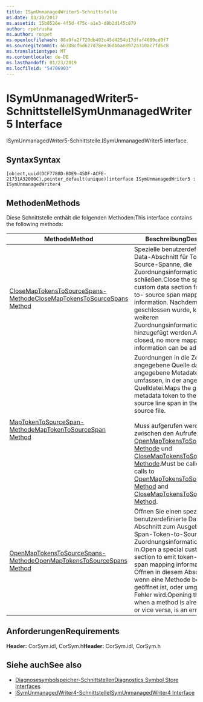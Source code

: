 ```yaml
---
title: ISymUnmanagedWriter5-Schnittstelle
ms.date: 03/30/2017
ms.assetid: 15b8526e-4f5d-475c-a1e3-d8b2d145c879
author: rpetrusha
ms.author: ronpet
ms.openlocfilehash: 88a9fa2f720db403c45d4254b17dfaf4689cd0f7
ms.sourcegitcommit: 6b308cf6d627d78ee36dbbae8972a310ac7fd6c8
ms.translationtype: MT
ms.contentlocale: de-DE
ms.lasthandoff: 01/23/2019
ms.locfileid: "54706903"
---
```

# <a name="isymunmanagedwriter5-interface"></a><span data-ttu-id="d992a-102">ISymUnmanagedWriter5-Schnittstelle</span><span class="sxs-lookup"><span data-stu-id="d992a-102">ISymUnmanagedWriter5 Interface</span></span>
<span data-ttu-id="d992a-103">ISymUnmanagedWriter5-Schnittstelle.</span><span class="sxs-lookup"><span data-stu-id="d992a-103">ISymUnmanagedWriter5 interface.</span></span>  
  
## <a name="syntax"></a><span data-ttu-id="d992a-104">Syntax</span><span class="sxs-lookup"><span data-stu-id="d992a-104">Syntax</span></span>  
  
```idl  
[object,uuid(DCF7780D-BDE9-45DF-ACFE-21731A32000C),pointer_default(unique)]interface ISymUnmanagedWriter5 : ISymUnmanagedWriter4  
```  
  
## <a name="methods"></a><span data-ttu-id="d992a-105">Methoden</span><span class="sxs-lookup"><span data-stu-id="d992a-105">Methods</span></span>  
 <span data-ttu-id="d992a-106">Diese Schnittstelle enthält die folgenden Methoden:</span><span class="sxs-lookup"><span data-stu-id="d992a-106">This interface contains the following methods:</span></span>  
  
|<span data-ttu-id="d992a-107">Methode</span><span class="sxs-lookup"><span data-stu-id="d992a-107">Method</span></span>|<span data-ttu-id="d992a-108">Beschreibung</span><span class="sxs-lookup"><span data-stu-id="d992a-108">Description</span></span>|  
|------------|-----------------|  
|[<span data-ttu-id="d992a-109">CloseMapTokensToSourceSpans-Methode</span><span class="sxs-lookup"><span data-stu-id="d992a-109">CloseMapTokensToSourceSpans Method</span></span>](../../../../docs/framework/unmanaged-api/diagnostics/isymunmanagedwriter5-closemaptokenstosourcespans-method.md)|<span data-ttu-id="d992a-110">Spezielle benutzerdefinierte Data-Abschnitt für Token-to-Source-Spanne, die Zuordnungsinformationen zu schließen.</span><span class="sxs-lookup"><span data-stu-id="d992a-110">Close the special custom data section for token-to- source span mapping information.</span></span> <span data-ttu-id="d992a-111">Nachdem sie geschlossen wurde, kann keine weiteren Zuordnungsinformationen hinzugefügt werden.</span><span class="sxs-lookup"><span data-stu-id="d992a-111">After it is closed, no more mapping information can be added.</span></span>|  
|[<span data-ttu-id="d992a-112">MapTokenToSourceSpan-Methode</span><span class="sxs-lookup"><span data-stu-id="d992a-112">MapTokenToSourceSpan Method</span></span>](../../../../docs/framework/unmanaged-api/diagnostics/isymunmanagedwriter5-maptokentosourcespan-method.md)|<span data-ttu-id="d992a-113">Zuordnungen in die Zeile für die angegebene Quelle das angegebene Metadatentoken umfassen, in der angegebenen Quelldatei.</span><span class="sxs-lookup"><span data-stu-id="d992a-113">Maps the given metadata token to the given source line span in the specified source file.</span></span><br /><br /> <span data-ttu-id="d992a-114">Muss aufgerufen werden, zwischen den Aufrufen [OpenMapTokensToSourceSpans-Methode](../../../../docs/framework/unmanaged-api/diagnostics/isymunmanagedwriter5-openmaptokenstosourcespans-method.md) und [CloseMapTokensToSourceSpans-Methode](../../../../docs/framework/unmanaged-api/diagnostics/isymunmanagedwriter5-closemaptokenstosourcespans-method.md).</span><span class="sxs-lookup"><span data-stu-id="d992a-114">Must be called between calls to [OpenMapTokensToSourceSpans Method](../../../../docs/framework/unmanaged-api/diagnostics/isymunmanagedwriter5-openmaptokenstosourcespans-method.md) and [CloseMapTokensToSourceSpans Method](../../../../docs/framework/unmanaged-api/diagnostics/isymunmanagedwriter5-closemaptokenstosourcespans-method.md).</span></span>|  
|[<span data-ttu-id="d992a-115">OpenMapTokensToSourceSpans-Methode</span><span class="sxs-lookup"><span data-stu-id="d992a-115">OpenMapTokensToSourceSpans Method</span></span>](../../../../docs/framework/unmanaged-api/diagnostics/isymunmanagedwriter5-openmaptokenstosourcespans-method.md)|<span data-ttu-id="d992a-116">Öffnen Sie einen spezielle benutzerdefinierte Daten im Abschnitt zum Ausgeben der Span-Token-to-Source-Zuordnungsinformationen in.</span><span class="sxs-lookup"><span data-stu-id="d992a-116">Open a special custom data section to emit token-to- source span mapping information into.</span></span> <span data-ttu-id="d992a-117">Öffnen in diesem Abschnitt aus, wenn eine Methode bereits geöffnet ist, oder umgekehrt, ein Fehler wird.</span><span class="sxs-lookup"><span data-stu-id="d992a-117">Opening this section when a method is already open, or vice versa, is an error.</span></span>|  
  
## <a name="requirements"></a><span data-ttu-id="d992a-118">Anforderungen</span><span class="sxs-lookup"><span data-stu-id="d992a-118">Requirements</span></span>  
 <span data-ttu-id="d992a-119">**Header:** CorSym.idl, CorSym.h</span><span class="sxs-lookup"><span data-stu-id="d992a-119">**Header:** CorSym.idl, CorSym.h</span></span>  
  
## <a name="see-also"></a><span data-ttu-id="d992a-120">Siehe auch</span><span class="sxs-lookup"><span data-stu-id="d992a-120">See also</span></span>
- [<span data-ttu-id="d992a-121">Diagnosesymbolspeicher-Schnittstellen</span><span class="sxs-lookup"><span data-stu-id="d992a-121">Diagnostics Symbol Store Interfaces</span></span>](../../../../docs/framework/unmanaged-api/diagnostics/diagnostics-symbol-store-interfaces.md)
- [<span data-ttu-id="d992a-122">ISymUnmanagedWriter4-Schnittstelle</span><span class="sxs-lookup"><span data-stu-id="d992a-122">ISymUnmanagedWriter4 Interface</span></span>](../../../../docs/framework/unmanaged-api/diagnostics/isymunmanagedwriter4-interface.md)
